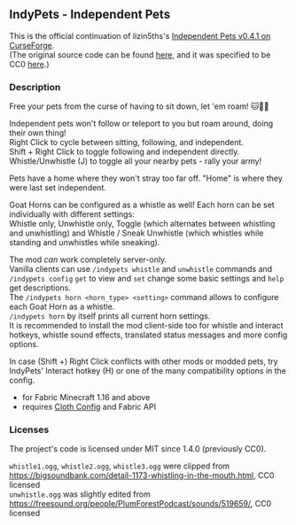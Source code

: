 ## IndyPets - Independent Pets

This is the official continuation of lizin5ths's [Independent Pets v0.4.1 on CurseForge](https://www.curseforge.com/minecraft/mc-mods/indypets).  
(The original source code can be found [here](https://pastebin.com/Q7WX2tUX), and it was specified to be CC0 [here](https://www.curseforge.com/minecraft/mc-mods/indypets?comment=98).)

### Description

Free your pets from the curse of having to sit down, let 'em roam! 🐱🦜🐺

Independent pets won't follow or teleport to you but roam around, doing their own thing!  
Right Click to cycle between sitting, following, and independent.   
Shift + Right Click to toggle following and independent directly.    
Whistle/Unwhistle (J) to toggle all your nearby pets - rally your army!  

Pets have a home where they won't stray too far off. "Home" is where they were last set independent. 

Goat Horns can be configured as a whistle as well! Each horn can be set individually with different settings:  
Whistle only, Unwhistle only, Toggle (which alternates between whistling and unwhistling) and Whistle / Sneak Unwhistle (which whistles while standing and unwhistles while sneaking).

The mod _can_ work completely server-only.  
Vanilla clients can use `/indypets whistle` and `unwhistle` commands and  
`/indypets config` `get` to view and `set` change some basic settings and `help` get descriptions.  
The `/indypets horn <horn_type> <setting>` command allows to configure each Goat Horn as a whistle.  
`/indypets horn` by itself prints all current horn settings.  
It is recommended to install the mod client-side too for whistle and interact hotkeys, whistle sound effects, translated status messages and more config options.

In case (Shift +) Right Click conflicts with other mods or modded pets, try IndyPets' Interact hotkey (H) or one of the many compatibility options in the config.

- for Fabric Minecraft 1.16 and above
- requires [Cloth Config](https://www.curseforge.com/minecraft/mc-mods/cloth-config) and Fabric API


### Licenses

The project's code is licensed under MIT since 1.4.0 (previously CC0).  
  
`whistle1.ogg`, `whistle2.ogg`, `whistle3.ogg` were clipped from https://bigsoundbank.com/detail-1173-whistling-in-the-mouth.html, CC0 licensed  
`unwhistle.ogg` was slightly edited from https://freesound.org/people/PlumForestPodcast/sounds/519659/, CC0 licensed